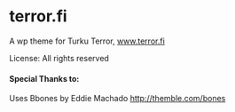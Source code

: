 # terror.fi
A wp theme for Turku Terror, www.terror.fi

License: All rights reserved

#### Special Thanks to:
Uses Bbones by Eddie Machado
http://themble.com/bones
